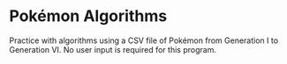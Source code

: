 # Pokémon Algorithms

Practice with algorithms using a CSV file of Pokémon from Generation I to Generation VI.
No user input is required for this program.
